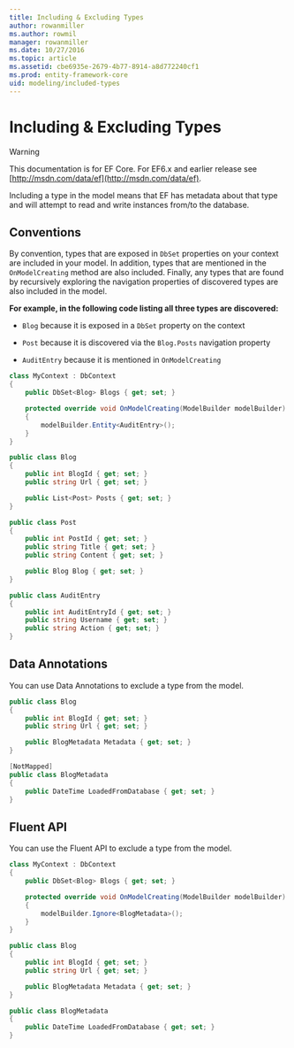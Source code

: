 ```yaml
---
title: Including & Excluding Types
author: rowanmiller
ms.author: rowmil
manager: rowanmiller
ms.date: 10/27/2016
ms.topic: article
ms.assetid: cbe6935e-2679-4b77-8914-a8d772240cf1
ms.prod: entity-framework-core
uid: modeling/included-types
---
```

# Including & Excluding Types

> [!WARNING]
> This documentation is for EF Core. For EF6.x and earlier release see [http://msdn.com/data/ef](http://msdn.com/data/ef).

Including a type in the model means that EF has metadata about that type and will attempt to read and write instances from/to the database.

## Conventions

By convention, types that are exposed in `DbSet` properties on your context are included in your model. In addition, types that are mentioned in the `OnModelCreating` method are also included. Finally, any types that are found by recursively exploring the navigation properties of discovered types are also included in the model.

**For example, in the following code listing all three types are discovered:**

* `Blog` because it is exposed in a `DbSet` property on the context

* `Post` because it is discovered via the `Blog.Posts` navigation property

* `AuditEntry` because it is mentioned in `OnModelCreating`

<!-- [!code-csharp[Main](samples/Modeling/Conventions/Samples/IncludedTypes.cs?highlight=3,7,16)] -->
````csharp
class MyContext : DbContext
{
    public DbSet<Blog> Blogs { get; set; }

    protected override void OnModelCreating(ModelBuilder modelBuilder)
    {
        modelBuilder.Entity<AuditEntry>();
    }
}

public class Blog
{
    public int BlogId { get; set; }
    public string Url { get; set; }

    public List<Post> Posts { get; set; }
}

public class Post
{
    public int PostId { get; set; }
    public string Title { get; set; }
    public string Content { get; set; }

    public Blog Blog { get; set; }
}

public class AuditEntry
{
    public int AuditEntryId { get; set; }
    public string Username { get; set; }
    public string Action { get; set; }
}
````

## Data Annotations

You can use Data Annotations to exclude a type from the model.

<!-- [!code-csharp[Main](samples/Modeling/DataAnnotations/Samples/IgnoreType.cs?highlight=9)] -->
````csharp
public class Blog
{
    public int BlogId { get; set; }
    public string Url { get; set; }

    public BlogMetadata Metadata { get; set; }
}

[NotMapped]
public class BlogMetadata
{
    public DateTime LoadedFromDatabase { get; set; }
}
````

## Fluent API

You can use the Fluent API to exclude a type from the model.

<!-- [!code-csharp[Main](samples/Modeling/FluentAPI/Samples/IgnoreType.cs?highlight=7)] -->
````csharp
class MyContext : DbContext
{
    public DbSet<Blog> Blogs { get; set; }

    protected override void OnModelCreating(ModelBuilder modelBuilder)
    {
        modelBuilder.Ignore<BlogMetadata>();
    }
}

public class Blog
{
    public int BlogId { get; set; }
    public string Url { get; set; }

    public BlogMetadata Metadata { get; set; }
}

public class BlogMetadata
{
    public DateTime LoadedFromDatabase { get; set; }
}
````
